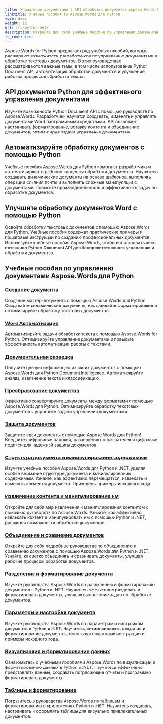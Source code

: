 ```yaml
---
title: Управление документами | API обработки документов Aspose.Words Python
linktitle: Учебные пособия по Aspose.Words для Python
type: docs
weight: 12
url: /ru/python-net/
description: Откройте для себя учебные пособия по управлению документами и обработке текста с помощью Aspose.Words for Python. Автоматизируйте обработку документов, настраивайте форматирование и создавайте динамические документы.
is_root: true
---
```

Aspose.Words for Python предлагает ряд учебных пособий, которые расширяют возможности разработчиков по управлению документами и обработке текстовых документов. В этих руководствах рассматриваются важные темы, в том числе использование Python Document API, автоматизация обработки документов и улучшение рабочих процессов обработки текста.

## API документов Python для эффективного управления документами

Изучите возможности Python Document API с помощью руководств по Aspose.Words. Разработчики научатся создавать, изменять и управлять документами Word программными средствами. API позволяет настраивать форматирование, вставку контента и объединение документов, оптимизируя задачи управления документами.

## Автоматизируйте обработку документов с помощью Python

Учебные пособия Aspose.Words для Python помогают разработчикам автоматизировать рабочие процессы обработки документов. Научитесь создавать динамические документы на основе шаблонов, выполнять операции слияния почты и выполнять сложные манипуляции с документами. Повысьте производительность и эффективность задач по обработке документов.

## Улучшите обработку документов Word с помощью Python

Освойте обработку текстовых документов с помощью Aspose.Words для Python. Учебные пособия содержат практические примеры и пошаговые инструкции по созданию профессиональных документов. Используйте учебные пособия Aspose.Words, чтобы использовать весь потенциал Python Document API для беспрепятственного управления и обработки документов.

## Учебные пособия по управлению документами Aspose.Words для Python
### [Создание документа](./document-creation/)
Создание мастер-документа с помощью Aspose.Words для Python. Создавайте динамические документы, настраивайте форматирование и оптимизируйте обработку текстовых документов.
### [Word Автоматизация](./word-automation/)
Автоматизируйте задачи обработки текста с помощью Aspose.Words for Python. Оптимизируйте управление документами и повысьте эффективность автоматизации работы с текстами.
### [Документальная разведка](./document-intelligence/)
Получите ценную информацию из своих документов с помощью Aspose.Words для Python Document Intelligence. Автоматизируйте анализ, извлечение текста и классификацию.
### [Преобразование документов](./document-conversion/)
Эффективно конвертируйте документы между форматами с помощью Aspose.Words для Python. Оптимизируйте обработку текстовых документов и упростите задачи управления документами. 
### [Защита документов](./document-protection/)
Защитите свои документы с помощью Aspose.Words для Python! Внедрите шифрование паролей, разрешения пользователей и цифровые подписи для надежной защиты документов.
### [Структура документа и манипулирование содержимым](./document-structure-and-content-manipulation/)
Изучите учебные пособия Aspose.Words для Python и .NET, уделяя особое внимание структуре документа и манипулированию содержимым. Узнайте, как эффективно перемещаться, извлекать и изменять элементы документа. Приведены примеры исходного кода.
### [Извлечение контента и манипулирование им](./content-extraction-and-manipulation/)
Откройте для себя мир извлечения и манипулирования контентом с помощью руководств по Aspose.Words. Узнайте, как эффективно извлекать контент и манипулировать им с помощью Python и .NET, расширяя возможности обработки документов.
### [Объединение и сравнение документов](./document-combining-and-comparison/)
Откройте для себя подробные руководства по объединению и сравнению документов с помощью Aspose.Words для Python и .NET. Узнайте, как легко объединять и сравнивать документы, улучшая рабочие процессы обработки документов.
### [Разделение и форматирование документа](./document-splitting-and-formatting/)
Изучите руководства Aspose.Words по разделению и форматированию документов в Python и .NET. Научитесь эффективно разделять и форматировать документы, улучшая выполнение задач по обработке документов. 
### [Параметры и настройки документа](./document-options-and-settings/)
Изучите руководства Aspose.Words по параметрам и настройкам документа в Python и .NET. Научитесь оптимизировать создание и форматирование документов, используя пошаговые инструкции и примеры исходного кода.
### [Визуализация и форматирование данных](./data-visualization-and-formatting/)
Ознакомьтесь с учебными пособиями Aspose.Words по визуализации и форматированию данных в Python и .NET. Научитесь эффективно представлять данные, создавать потрясающие отчеты и программно форматировать документы.
### [Таблицы и форматирование](./tables-and-formatting/)
Погрузитесь в руководства Aspose.Words по таблицам и форматированию в приложениях Python и .NET. Научитесь создавать, настраивать и оформлять таблицы для визуально привлекательных документов. 
